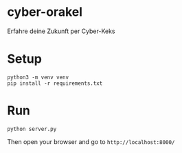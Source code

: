 # cyber-orakel

Erfahre deine Zukunft per Cyber-Keks

# Setup

```commandline
python3 -m venv venv
pip install -r requirements.txt
```

# Run

```commandline
python server.py
```

Then open your browser and go to `http://localhost:8000/`

